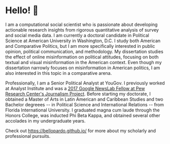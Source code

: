 # Hello! 👋

I am a computational social scientist who is passionate about developing actionable research insights from rigorous quantitative analysis of survey and social media data. I am currently a doctoral candidate in Political Science at American University in Washington, D.C. I study both American and Comparative Politics, but I am more specifically interested in public opinion, political communication, and methodology. My dissertation studies the effect of online misinformation on political attitudes, focusing on both textual and visual misinformation in the American context. Even though my dissertation narrowly focuses on misinformation in American politics, I am also interested in this topic in a comparative arena.

Professionally, I am a Senior Political Analyst at YouGov. I previously worked at Analyst Institute and was a [2017 Google NewsLab Fellow at Pew Research Center's Journalism Project](https://medium.com/google-news-lab/introducing-our-2017-us-news-lab-fellows-d804b7012df2). Before starting my doctorate, I obtained a Master of Arts in Latin American and Caribbean Studies and two Bachelor degreees -- in Political Science and International Relations -- from Florida International University. I graduated magna cum laude through the Honors College, was inducted Phi Beta Kappa, and obtained several other accolades in my undergraduate years.

Check out https://bellopardo.github.io/ for more about my scholarly and professional pursuits.
